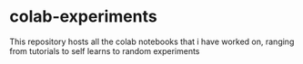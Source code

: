 # colab-experiments

This repository hosts all the colab notebooks that i have worked on, ranging from tutorials to self learns to random experiments
